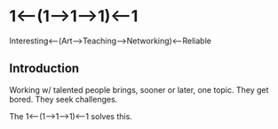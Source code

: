 # 1<-—(1-->1-->1)<--1

Interesting<-—(Art-->Teaching-->Networking)<--Reliable

## Introduction

Working w/ talented people brings, sooner or later, one topic. They get bored. They seek challenges.

The 1<-—(1-->1-->1)<--1 solves this.
